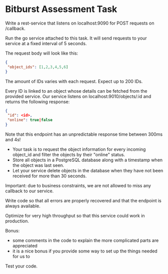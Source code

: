 # Bitburst Assessment Task

Write a rest-service that listens on localhost:9090 for POST requests on /callback.

Run the go service attached to this task. It will send requests to your service at a fixed interval of 5 seconds.

The request body will look like this:

```json
{
 "object_ids": [1,2,3,4,5,6]
}
```

The amount of IDs varies with each request. Expect up to 200 IDs.

Every ID is linked to an object whose details can be fetched from the provided
service. Our service listens on localhost:9010/objects/:id and returns the
following response:

```json
{
 "id": <id>,
 "online": true|false
}
```

Note that this endpoint has an unpredictable response time between 300ms and 4s!
* Your task is to request the object information for every incoming object_id and filter the objects by their "online" status.
* Store all objects in a PostgreSQL database along with a timestamp when the object was last seen.
* Let your service delete objects in the database when they have not been received for more than 30 seconds.

Important: due to business constraints, we are not allowed to miss any callback to our service.

Write code so that all errors are properly recovered and that the endpoint is always available.

Optimize for very high throughput so that this service could work in production.

Bonus:
* some comments in the code to explain the more complicated parts are appreciated
* it is a nice bonus if you provide some way to set up the things needed for us to

Test your code.